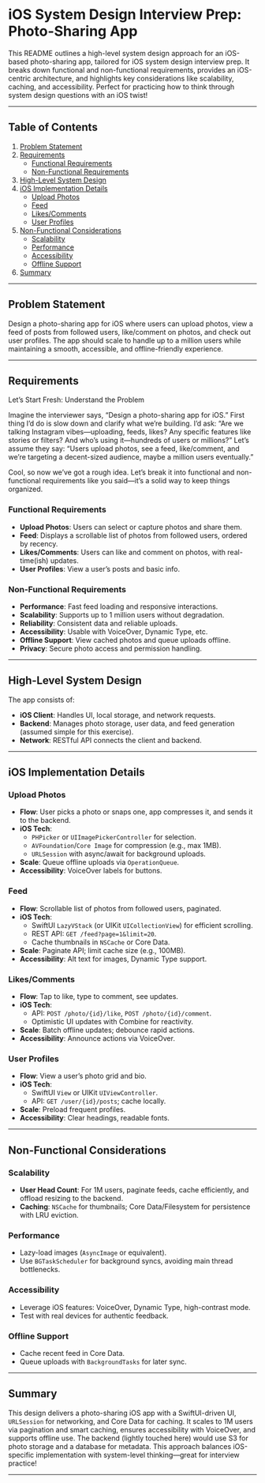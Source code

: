 # iOS System Design Interview Prep: Photo-Sharing App

This README outlines a high-level system design approach for an iOS-based photo-sharing app, tailored for iOS system design interview prep. It breaks down functional and non-functional requirements, provides an iOS-centric architecture, and highlights key considerations like scalability, caching, and accessibility. Perfect for practicing how to think through system design questions with an iOS twist!

---

## Table of Contents
1. [Problem Statement](#problem-statement)
2. [Requirements](#requirements)
   - [Functional Requirements](#functional-requirements)
   - [Non-Functional Requirements](#non-functional-requirements)
3. [High-Level System Design](#high-level-system-design)
4. [iOS Implementation Details](#ios-implementation-details)
   - [Upload Photos](#upload-photos)
   - [Feed](#feed)
   - [Likes/Comments](#likescomments)
   - [User Profiles](#user-profiles)
5. [Non-Functional Considerations](#non-functional-considerations)
   - [Scalability](#scalability)
   - [Performance](#performance)
   - [Accessibility](#accessibility)
   - [Offline Support](#offline-support)
6. [Summary](#summary)

---

## Problem Statement
Design a photo-sharing app for iOS where users can upload photos, view a feed of posts from followed users, like/comment on photos, and check out user profiles. The app should scale to handle up to a million users while maintaining a smooth, accessible, and offline-friendly experience.

---

## Requirements
Let’s Start Fresh: Understand the Problem

Imagine the interviewer says, “Design a photo-sharing app for iOS.” First thing I’d do is slow down and clarify what we’re building. I’d ask: “Are we talking Instagram vibes—uploading, feeds, likes? Any specific features like stories or filters? And who’s using it—hundreds of users or millions?” Let’s assume they say: “Users upload photos, see a feed, like/comment, and we’re targeting a decent-sized audience, maybe a million users eventually.”

Cool, so now we’ve got a rough idea. Let’s break it into functional and non-functional requirements like you said—it’s a solid way to keep things organized.

### Functional Requirements
- **Upload Photos**: Users can select or capture photos and share them.
- **Feed**: Displays a scrollable list of photos from followed users, ordered by recency.
- **Likes/Comments**: Users can like and comment on photos, with real-time(ish) updates.
- **User Profiles**: View a user’s posts and basic info.

### Non-Functional Requirements
- **Performance**: Fast feed loading and responsive interactions.
- **Scalability**: Supports up to 1 million users without degradation.
- **Reliability**: Consistent data and reliable uploads.
- **Accessibility**: Usable with VoiceOver, Dynamic Type, etc.
- **Offline Support**: View cached photos and queue uploads offline.
- **Privacy**: Secure photo access and permission handling.

---

## High-Level System Design
The app consists of:
- **iOS Client**: Handles UI, local storage, and network requests.
- **Backend**: Manages photo storage, user data, and feed generation (assumed simple for this exercise).
- **Network**: RESTful API connects the client and backend.


---

## iOS Implementation Details

### Upload Photos
- **Flow**: User picks a photo or snaps one, app compresses it, and sends it to the backend.
- **iOS Tech**:
  - `PHPicker` or `UIImagePickerController` for selection.
  - `AVFoundation`/`Core Image` for compression (e.g., max 1MB).
  - `URLSession` with async/await for background uploads.
- **Scale**: Queue offline uploads via `OperationQueue`.
- **Accessibility**: VoiceOver labels for buttons.

### Feed
- **Flow**: Scrollable list of photos from followed users, paginated.
- **iOS Tech**:
  - SwiftUI `LazyVStack` (or UIKit `UICollectionView`) for efficient scrolling.
  - REST API: `GET /feed?page=1&limit=20`.
  - Cache thumbnails in `NSCache` or Core Data.
- **Scale**: Paginate API; limit cache size (e.g., 100MB).
- **Accessibility**: Alt text for images, Dynamic Type support.

### Likes/Comments
- **Flow**: Tap to like, type to comment, see updates.
- **iOS Tech**:
  - API: `POST /photo/{id}/like`, `POST /photo/{id}/comment`.
  - Optimistic UI updates with Combine for reactivity.
- **Scale**: Batch offline updates; debounce rapid actions.
- **Accessibility**: Announce actions via VoiceOver.

### User Profiles
- **Flow**: View a user’s photo grid and bio.
- **iOS Tech**:
  - SwiftUI `View` or UIKit `UIViewController`.
  - API: `GET /user/{id}/posts`; cache locally.
- **Scale**: Preload frequent profiles.
- **Accessibility**: Clear headings, readable fonts.

---

## Non-Functional Considerations

### Scalability
- **User Head Count**: For 1M users, paginate feeds, cache efficiently, and offload resizing to the backend.
- **Caching**: `NSCache` for thumbnails; Core Data/Filesystem for persistence with LRU eviction.

### Performance
- Lazy-load images (`AsyncImage` or equivalent).
- Use `BGTaskScheduler` for background syncs, avoiding main thread bottlenecks.

### Accessibility
- Leverage iOS features: VoiceOver, Dynamic Type, high-contrast mode.
- Test with real devices for authentic feedback.

### Offline Support
- Cache recent feed in Core Data.
- Queue uploads with `BackgroundTasks` for later sync.

---

## Summary
This design delivers a photo-sharing iOS app with a SwiftUI-driven UI, `URLSession` for networking, and Core Data for caching. It scales to 1M users via pagination and smart caching, ensures accessibility with VoiceOver, and supports offline use. The backend (lightly touched here) would use S3 for photo storage and a database for metadata. This approach balances iOS-specific implementation with system-level thinking—great for interview practice!

---
